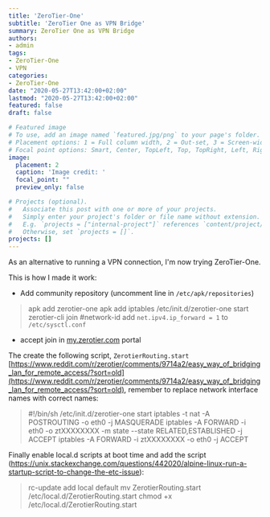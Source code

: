 ```yaml
---
title: 'ZeroTier-One'
subtitle: 'ZeroTier One as VPN Bridge'
summary: ZeroTier One as VPN Bridge
authors:
- admin
tags:
- ZeroTier-One
- VPN
categories:
- ZeroTier-One
date: "2020-05-27T13:42:00+02:00"
lastmod: "2020-05-27T13:42:00+02:00"
featured: false
draft: false

# Featured image
# To use, add an image named `featured.jpg/png` to your page's folder.
# Placement options: 1 = Full column width, 2 = Out-set, 3 = Screen-width
# Focal point options: Smart, Center, TopLeft, Top, TopRight, Left, Right, BottomLeft, Bottom, BottomRight
image:
  placement: 2
  caption: 'Image credit: '
  focal_point: ""
  preview_only: false

# Projects (optional).
#   Associate this post with one or more of your projects.
#   Simply enter your project's folder or file name without extension.
#   E.g. `projects = ["internal-project"]` references `content/project/deep-learning/index.md`.
#   Otherwise, set `projects = []`.
projects: []
---
```


As an alternative to running a VPN connection, I'm now trying ZeroTier-One.

This is how I made it work:
* Add community repository (uncomment line in `/etc/apk/repositories`)

> apk add zerotier-one
> apk add iptables
> /etc/init.d/zerotier-one start
> zerotier-cli join #network-id
> add `net.ipv4.ip_forward = 1` to `/etc/sysctl.conf`

* accept join in [my.zerotier.com](my.zerotier.com) portal

The create the following script, `ZerotierRouting.start` [https://www.reddit.com/r/zerotier/comments/9714a2/easy_way_of_bridging_lan_for_remote_access/?sort=old](https://www.reddit.com/r/zerotier/comments/9714a2/easy_way_of_bridging_lan_for_remote_access/?sort=old), remember to replace network interface names with correct names:
> #!/bin/sh
> /etc/init.d/zerotier-one start
> iptables -t nat -A POSTROUTING -o eth0 -j MASQUERADE
> iptables -A FORWARD -i eth0 -o ztXXXXXXXX -m state --state RELATED,ESTABLISHED -j ACCEPT
> iptables -A FORWARD -i ztXXXXXXXX -o eth0 -j ACCEPT

Finally enable local.d scripts at boot time and add the script (https://unix.stackexchange.com/questions/442020/alpine-linux-run-a-startup-script-to-change-the-etc-issue):
> rc-update add local default
> mv ZerotierRouting.start /etc/local.d/ZerotierRouting.start
> chmod +x /etc/local.d/ZerotierRouting.start
